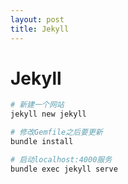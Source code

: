 ```yaml
---
layout: post
title: Jekyll
---
```

# Jekyll

```bash
# 新建一个网站
jekyll new jekyll

# 修改Gemfile之后要更新
bundle install

# 启动localhost:4000服务
bundle exec jekyll serve
```

